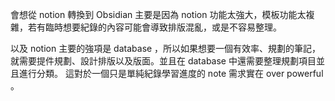 會想從 notion 轉換到 Obsidian 主要是因為 notion 功能太強大，模板功能太複雜，若有臨時想要紀錄的內容可能會導致排版混亂，或是不容易整理。

以及 notion 主要的強項是 database ，所以如果想要一個有效率、規劃的筆記，就需要提件規劃、設計排版以及版面。並且在 database 中還需要整理規劃項目並且進行分類。 這對於一個只是單純紀錄學習進度的 note 需求實在 over powerful 。